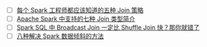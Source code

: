 - [ ] [每个 Spark 工程师都应该知道的五种 Join 策略](https://mp.weixin.qq.com/s/HusOqNA-45lpf5GduLz-pA)
- [ ] [Apache Spark 中支持的七种 Join 类型简介](https://mp.weixin.qq.com/s/YUdy6LvHPRoCsjUhF1NR-g)
- [ ] [Spark SQL 中 Broadcast Join 一定比 Shuffle Join 快？那你就错了](https://mp.weixin.qq.com/s/5OBHLjRjOykuuaCqEthD4g)
- [ ] [八种解决 Spark 数据倾斜的方法](https://mp.weixin.qq.com/s/piW10KGJVgaSB_i72OVntA)
